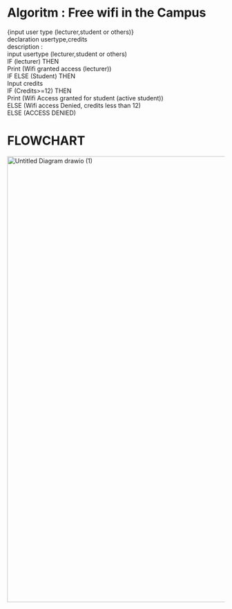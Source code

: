 # Algoritm : Free wifi in the Campus  
{input user type (lecturer,student or others)}  
declaration usertype,credits  
description :  
input usertype (lecturer,student or others)  
IF (lecturer) THEN  
Print (Wifi granted access (lecturer))  
IF ELSE (Student) THEN  
Input credits  
IF (Credits>=12) THEN  
Print (Wifi Access granted for student (active student))  
ELSE (Wifi access Denied, credits less than 12)  
ELSE (ACCESS DENIED)  
# FLOWCHART  
<img width="669" height="1031" alt="Untitled Diagram drawio (1)" src="https://github.com/user-attachments/assets/a5751cf2-282e-4704-ba41-3332915e8f26" />
